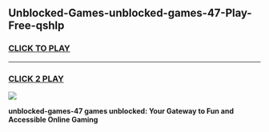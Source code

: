 
## Unblocked-Games-unblocked-games-47-Play-Free-qshlp
<h3>
<a href="https://premium76.site?title=unblocked-games-47&ref=18A1">CLICK TO PLAY</a></h3>
<hr>

<h3>
<a href="https://premium76.site?title=unblocked-games-47&ref=18A1">CLICK 2 PLAY</a>
  
</h3>

<a href="https://premium76.site?title=unblocked-games-47&ref=18A1"><img src="https://clearcache.store/games.png"></a>


**unblocked-games-47 games unblocked: Your Gateway to Fun and Accessible Online Gaming**
